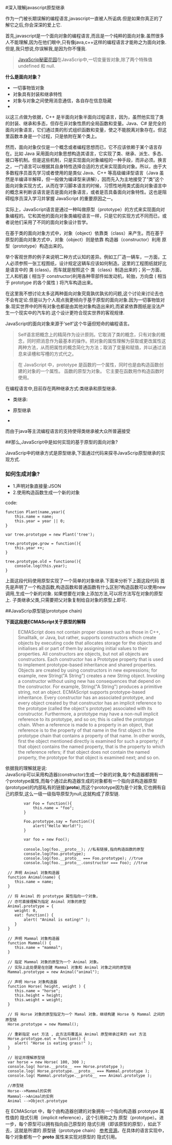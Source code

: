 #深入理解javascript原型继承

作为一门被长期误解的编程语言,javascript一直被人所诟病.但是如果你真正的了解它之后,你会深深的爱上它.

首先,javascript是一个面向对象的编程语言,而且是一个纯粹的面向对象.虽然很多人不能理解,因为在他们眼中,只有像java,c++这样的编程语言才能称之为面向对象.但是,我只想说,你误解我,是因为你不懂我.
>[JavaScrip秘密花园](http://bonsaiden.github.io/JavaScript-Garden/zh/#intro)在JavaScrip中,一切变量皆对象,除了两个特殊值undefined 和 null.

**什么是面向对象？**   

- 一切事物皆对象
- 对象具有封装和继承特性
- 对象与对象之间使用消息通信，各自存在信息隐藏
- 
以这三点做为依据，C++ 是半面向对象半面向过程语言，因为，虽然他实现了类的封装、继承和多态，但存在非对象性质的全局函数和变量。Java、C# 是完全的面向对象语言，它们通过类的形式组织函数和变量，使之不能脱离对象存在。但这里函数本身是一个过程，只是依附在某个类上。

然而，面向对象仅仅是一个概念或者编程思想而已，它不应该依赖于某个语言存在。比如 Java 采用面向对象思想构造其语言，它实现了类、继承、派生、多态、接口等机制。但是这些机制，只是实现面向对象编程的一种手段，而非必须。换言之，一门语言可以根据其自身特性选择合适的方式来实现面向对象。所以，由于大多数程序员首先学习或者使用的是类似 Java、C++ 等高级编译型语言（Java 虽然是半编译半解释，但一般做为编译型来讲解），因而先入为主地接受了“类”这个面向对象实现方式，从而在学习脚本语言的时候，习惯性地用类式面向对象语言中的概念来判断该语言是否是面向对象语言，或者是否具备面向对象特性。这也是阻碍程序员深入学习并掌握 JavaScript 的重要原因之一。

实际上，JavaScript语言是通过一种叫做原型（prototype）的方式来实现面向对象编程的。它和其他的面向对象类编程语言一样，只是它的实现方式不同而已，或者说他们采用了不同的面向对象设计哲学。

在基于类的面向对象方式中，对象（object）依靠类（class）来产生。而在基于原型的面向对象方式中，对象（object）则是依靠 构造器（constructor）利用 原型（prototype）构造出来的。

举个客观世界的例子来说明二种方式认知的差异。例如工厂造一辆车，一方面，工人必须参照一张工程图纸，设计规定这辆车应该如何制造。这里的工程图纸就好比是语言中的 类 (class)，而车就是按照这个 类（class）制造出来的；另一方面，工人和机器 ( 相当于 constructor)利用各种零部件如发动机，轮胎，方向盘 ( 相当于 prototype 的各个属性 ) 将汽车构造出来。

在这里我不想讨论太多这两种面向对象究竟孰优孰劣的问题,这个讨论来讨论去也不会有定论.但是以为个人观点我更倾向于基于原型的面向对象.因为一切事物皆对象.现实世界中的所有对象也都是由其他对象构造出来的,而紧紧依靠图纸是没法产生一个现实中的汽车的.这个设计更符合现实世界的客观规律.


JavaScript的面向对象来源于‘self’这个牛逼但短命的编程语言。
>Self语言把概念上的精简作为设计原则。它取消了类的概念，只有对象的概念，同时把消息作为最基本的操作。把对象的属性理解为获取或更改属性这两种方法，从而把属性的概念简化为方法；取消了变量和赋值，并以通过消息来读槽和写槽的方式代之。


>在 JavaScript 中，prototype 是函数的一个属性，同时也是由构造函数创建的对象的一个属性。 函数的原型为对象。 它主要在函数用作构造函数时使用。

在编程语言中,目前存在两种继承方式:类继承和原型继承.

- 类继承:
    
- 原型继承
- 
而由于java等主流编程语言的支持使得类继承被大众所普遍接受


##那么,JavaScript中是如何实现的基于原型的面向对象?

JavaScrip中的继承方式是原型继承,下面通过代码来探寻JavaScrip原型继承的实现方式.
### 如何生成对象?

- 1.声明对象直接量:JSON
- 2.使用构造函数生成一个新的对象

code:
```
function Plant(name,year){
    this.name = name;
    this.year = year || 0;
}

var tree.prototype = new Plant('tree');

tree.prototype.grow = function(){
    this.year ++;
}

tree.prototype.old = functiono(){
    console.log(this.year);
}
```
上面这段代码使用原型实现了一个简单的对象继承.下面来分析下上面这段代码
首先是声明了一个构造函数,构造函数和普通函数有什么区别?构造函数可以使用new调用,生成一个新的对象.
如果想要在对象上添加方法,可以将方法写在对象的原型上.
子类继承父类,只需要把父对象复制给自对象的原型上即可.

##JavaScrip原型链(prototype chain)

**下面这段是ECMAScript关于原型的解释**

>ECMAScript does not contain proper classes such as those in C++, Smalltalk, or Java, but rather, supports constructors which create objects by executing code that allocates storage for the objects and initialises all or part of them by assigning initial values to their properties. All constructors are objects, but not all objects are constructors. Each constructor has a Prototype property that is used to implement prototype-based inheritance and shared properties. Objects are created by using constructors in new expressions; for example, new String("A String") creates a new String object. Invoking a constructor without using new has consequences that depend on the constructor. For example, String("A String") produces a primitive string, not an object.
>ECMAScript supports prototype-based inheritance. Every constructor has an associated prototype, and every object created by that constructor has an implicit reference to the prototype (called the object's prototype) associated with its constructor. Furthermore, a prototype may have a non-null implicit reference to its prototype, and so on; this is called the prototype chain. When a reference is made to a property in an object, that reference is to the property of that name in the first object in the prototype chain that contains a property of that name. In other words, first the object mentioned directly is examined for such a property; if that object contains the named property, that is the property to which the reference refers; if that object does not contain the named property, the prototype for that object is examined next; and so on.

依据我的理解就是说:  
JavaScrip可以采用构造器(constructor)生成一个新的对象,每个构造器都拥有一个prototype属性,而每个通过此构造器生成的对象都有一个指向该构造器原型(prototype)的内部私有的链接(__proto__),而这个prototype因为是个对象,它也拥有自己的原型,这么一级一级指导原型为null,这就构成了原型链.

```
        var Foo = function(){
            this.name = "foo";
        }

        Foo.prototype.say = function(){
            alert("Hello World!");
        }

        var foo = new Foo();

        console.log(foo.__proto__); //私有链接,指向构造函数的原型
        console.log(Foo.prototype);  
        console.log(foo.__proto__ === Foo.prototype); //true
        console.log(foo.__proto__.constructor === Foo); //true
```

```              
 // 声明 Animal 对象构造器
 function Animal(name) { 
    this.name = name;
 } 

 // 将 Animal 的 prototype 属性指向一个对象，
 // 亦可直接理解为指定 Animal 对象的原型
 Animal.prototype = {
    weight: 0, 
    eat: function() { 
        alert( "Animal is eating!" ); 
    } 
 }

 // 声明 Mammal 对象构造器
 function Mammal() { 
    this.name = "mammal"; 
 } 

 // 指定 Mammal 对象的原型为一个 Animal 对象。
 // 实际上此处便是在创建 Mammal 对象和 Animal 对象之间的原型链
 Mammal.prototype = new Animal("animal"); 

 // 声明 Horse 对象构造器
 function Horse( height, weight ) { 
    this.name = "horse"; 
    this.height = height; 
    this.weight = weight; 
 }

 // 将 Horse 对象的原型指定为一个 Mamal 对象，继续构建 Horse 与 Mammal 之间的原型链
 Horse.prototype = new Mammal(); 

 // 重新指定 eat 方法 , 此方法将覆盖从 Animal 原型继承过来的 eat 方法
 Horse.prototype.eat = function() { 
    alert( "Horse is eating grass!" ); 
 }

 // 验证并理解原型链
 var horse = new Horse( 100, 300 ); 
 console.log( horse.__proto__ === Horse.prototype ); 
 console.log( Horse.prototype.__proto__ === Mammal.prototype ); 
 console.log( Mammal.prototype.__proto__ === Animal.prototype ); 

 //原型链
 Horse-->Mammal的实例
 Mammal-->Animal的实例
 Animal -->Object.prototype

```

在 ECMAScript 中，每个由构造器创建的对象拥有一个指向构造器 prototype 属性值的 隐式引用（implicit reference），这个引用称之为 原型（prototype）。进一步，每个原型可以拥有指向自己原型的 隐式引用（即该原型的原型），如此下去，这就是所谓的 原型链（prototype chain） [参考资源](http://bclary.com/2004/11/07/#a-4.3.5)。在具体的语言实现中，每个对象都有一个 __proto__ 属性来实现对原型的 隐式引用。


